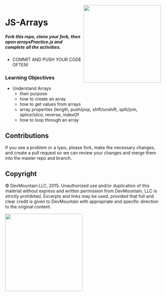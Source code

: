 <img src="https://devmounta.in/img/logowhiteblue.png" width="250" align="right">

JS-Arrays
=========
##### Fork this repo, clone your fork, then open arraysPractice.js and complete all the activities. 
* COMMIT AND PUSH YOUR CODE OFTEN!

### Learning Objectives
  - Understand Arrays
    - their purpose
    - how to create an array
    - how to get values from arrays
    - array properties (length, push/pop, shift/unshift, split/join, splice/slice, reverse, indexOf
    - how to loop through an array


## Contributions
If you see a problem or a typo, please fork, make the necessary changes, and create a pull request so we can review your changes and merge them into the master repo and branch.

## Copyright

© DevMountain LLC, 2015. Unauthorized use and/or duplication of this material without express and written permission from DevMountain, LLC is strictly prohibited. Excerpts and links may be used, provided that full and clear credit is given to DevMountain with appropriate and specific direction to the original content.

<img src="https://devmounta.in/img/logowhiteblue.png" width="250">
